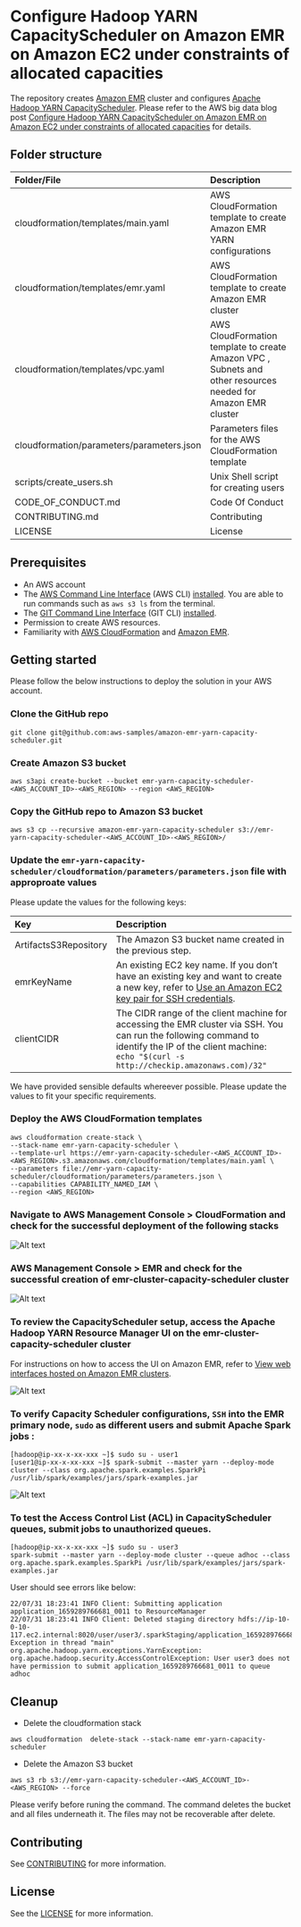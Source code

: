 # Configure Hadoop YARN CapacityScheduler on Amazon EMR on Amazon EC2 under constraints of allocated capacities

The repository creates [Amazon EMR](https://docs.aws.amazon.com/emr/latest/ManagementGuide/emr-what-is-emr.html) cluster and configures [Apache Hadoop YARN CapacityScheduler](https://hadoop.apache.org/docs/stable/hadoop-yarn/hadoop-yarn-site/CapacityScheduler.html). Please refer to the AWS big data blog post [Configure Hadoop YARN CapacityScheduler on Amazon EMR on Amazon EC2 under constraints of allocated capacities](https://aws.amazon.com/blogs/big-data/configure-hadoop-yarn-capacityscheduler-on-amazon-emr-on-amazon-ec2-under-constraints-of-allocated-capacities) for details.

## Folder structure

| Folder/File                               | Description                                                                                                  |
| :-----------------------------------------|:-------------------------------------------------------------------------------------------------------------|
cloudformation/templates/main.yaml          | AWS CloudFormation template to create Amazon EMR YARN configurations                                         |
cloudformation/templates/emr.yaml           | AWS CloudFormation template to create Amazon EMR cluster                                                     |
cloudformation/templates/vpc.yaml           | AWS CloudFormation template to create Amazon VPC , Subnets and other resources needed for Amazon EMR cluster |
cloudformation/parameters/parameters.json   | Parameters files for the AWS CloudFormation template                                                         |
scripts/create_users.sh                     | Unix Shell script for creating users                                                                         |
CODE_OF_CONDUCT.md                          | Code Of Conduct                                                                                              |
CONTRIBUTING.md                             | Contributing                                                                                                 |
LICENSE                                     | License                                                                                                      |

## Prerequisites

- An AWS account
- The [AWS Command Line Interface](http://aws.amazon.com/cli) (AWS CLI) [installed](https://docs.aws.amazon.com/cli/latest/userguide/getting-started-install.html). You are able to run commands such as ```aws s3 ls``` from the terminal.
- The [GIT Command Line Interface](https://github.com/git-guides) (GIT CLI) [installed](https://github.com/git-guides/install-git).
- Permission to create AWS resources.
- Familiarity with [AWS CloudFormation](http://aws.amazon.com/cloudformation) and [Amazon EMR](https://aws.amazon.com/emr/).

## Getting started

Please follow the below instructions to deploy the solution in your AWS account. 

### Clone the GitHub repo

```
git clone git@github.com:aws-samples/amazon-emr-yarn-capacity-scheduler.git
```

### Create Amazon S3 bucket

```
aws s3api create-bucket --bucket emr-yarn-capacity-scheduler-<AWS_ACCOUNT_ID>-<AWS_REGION> --region <AWS_REGION>
```

### Copy the GitHub repo to Amazon S3 bucket

```
aws s3 cp --recursive amazon-emr-yarn-capacity-scheduler s3://emr-yarn-capacity-scheduler-<AWS_ACCOUNT_ID>-<AWS_REGION>/
```

### Update the ```emr-yarn-capacity-scheduler/cloudformation/parameters/parameters.json``` file with approproate values

Please update the values for the following keys:

| Key                   | Description                                                                                                                                                                                                                             |
| :---------------------|:----------------------------------------------------------------------------------------------------------------------------------------------------------------------------------------------------------------------------------------|
ArtifactsS3Repository   | The Amazon S3 bucket name created in the previous step.                                                                                                                                                                                 |
emrKeyName              | An existing EC2 key name. If you don’t have an existing key and want to create a new key, refer to [Use an Amazon EC2 key pair for SSH credentials](https://docs.aws.amazon.com/emr/latest/ManagementGuide/emr-plan-access-ssh.html).   | 
clientCIDR              | The CIDR range of the client machine for accessing the EMR cluster via SSH. You can run the following command to identify the IP of the client machine: ```echo "$(curl -s http://checkip.amazonaws.com)/32"```                         |

We have provided sensible defaults whereever possible. Please update the values to fit your specific requirements.

### Deploy the AWS CloudFormation templates

```
aws cloudformation create-stack \
--stack-name emr-yarn-capacity-scheduler \
--template-url https://emr-yarn-capacity-scheduler-<AWS_ACCOUNT_ID>-<AWS_REGION>.s3.amazonaws.com/cloudformation/templates/main.yaml \
--parameters file://emr-yarn-capacity-scheduler/cloudformation/parameters/parameters.json \
--capabilities CAPABILITY_NAMED_IAM \
--region <AWS_REGION>
```

### Navigate to AWS Management Console > CloudFormation and check for the successful deployment of the following stacks
![Alt text](images/cloudformation-stack.png?raw=true "CloudFormation Deployment")

### AWS Management Console > EMR and check for the successful creation of emr-cluster-capacity-scheduler cluster

![Alt text](images/emr-capacity-scheduler-config.png?raw=true "EMR Capacity Scheduler Configs")

### To review the CapacityScheduler setup, access the Apache Hadoop YARN Resource Manager UI on the emr-cluster-capacity-scheduler cluster 
For instructions on how to access the UI on Amazon EMR, refer to [View web interfaces hosted on Amazon EMR clusters](https://docs.aws.amazon.com/emr/latest/ManagementGuide/emr-web-interfaces.html).

![Alt text](images/yarn-ui.png?raw=true "Yarn UI")


### To verify Capacity Scheduler configurations, ```SSH``` into the EMR primary node, ```sudo``` as different users and submit Apache Spark jobs :

```
[hadoop@ip-xx-x-xx-xxx ~]$ sudo su - user1
[user1@ip-xx-x-xx-xxx ~]$ spark-submit --master yarn --deploy-mode cluster --class org.apache.spark.examples.SparkPi /usr/lib/spark/examples/jars/spark-examples.jar
```

![Alt text](images/yarn-ui-jobs.png?raw=true "Yarn UI Job Execution")


### To test the Access Control List (ACL) in CapacityScheduler queues, submit jobs to unauthorized queues. 

```
[hadoop@ip-xx-x-xx-xxx ~]$ sudo su - user3
spark-submit --master yarn --deploy-mode cluster --queue adhoc --class org.apache.spark.examples.SparkPi /usr/lib/spark/examples/jars/spark-examples.jar
```

User should see errors like below:

```
22/07/31 18:23:41 INFO Client: Submitting application application_1659289766681_0011 to ResourceManager
22/07/31 18:23:41 INFO Client: Deleted staging directory hdfs://ip-10-0-10-117.ec2.internal:8020/user/user3/.sparkStaging/application_1659289766681_0011
Exception in thread "main" org.apache.hadoop.yarn.exceptions.YarnException: org.apache.hadoop.security.AccessControlException: User user3 does not have permission to submit application_1659289766681_0011 to queue adhoc
```

## Cleanup

- Delete the cloudformation stack

```
aws cloudformation  delete-stack --stack-name emr-yarn-capacity-scheduler

```

- Delete the Amazon S3 bucket

```
aws s3 rb s3://emr-yarn-capacity-scheduler-<AWS_ACCOUNT_ID>-<AWS_REGION> --force
```

Please verify before runing the command. The command deletes the bucket and all files underneath it. The files may not be recoverable after delete.

## Contributing

See [CONTRIBUTING](CONTRIBUTING.md#security-issue-notifications) for more information.

## License

See the [LICENSE](/LICENSE) for more information.

